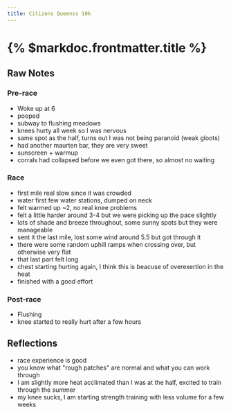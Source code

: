```yaml
---
title: Citizens Queenss 10k
---
```


# {% $markdoc.frontmatter.title %}

## Raw Notes

### Pre-race
- Woke up at 6
- pooped
- subway to flushing meadows
- knees hurty all week so I was nervous
- same spot as the half, turns out I was not being paranoid (weak gloots)
- had another maurten bar, they are very sweet
- sunscreen + warmup
- corrals had collapsed before we even got there, so almost no waiting

### Race
- first mile real slow since it was crowded
- water first few water stations, dumped on neck
- felt warmed up ~2, no real knee problems
- felt a little harder around 3-4 but we were picking up the pace slightly
- lots of shade and breeze throughout, some sunny spots but they were manageable
- sent it the last mile, lost some wind around 5.5 but got through it
- there were some random uphill ramps when crossing over, but otherwise very flat
- that last part felt long
- chest starting hurting again, I think this is beacuse of overexertion in the heat
- finished with a good effort

### Post-race
- Flushing
- knee started to really hurt after a few hours

## Reflections
- race experience is good
- you know what "rough patches" are normal and what you can work through
- I am slightly more heat acclimated than I was at the half, excited to train through the summer
- my knee sucks, I am starting strength training with less volume for a few weeks